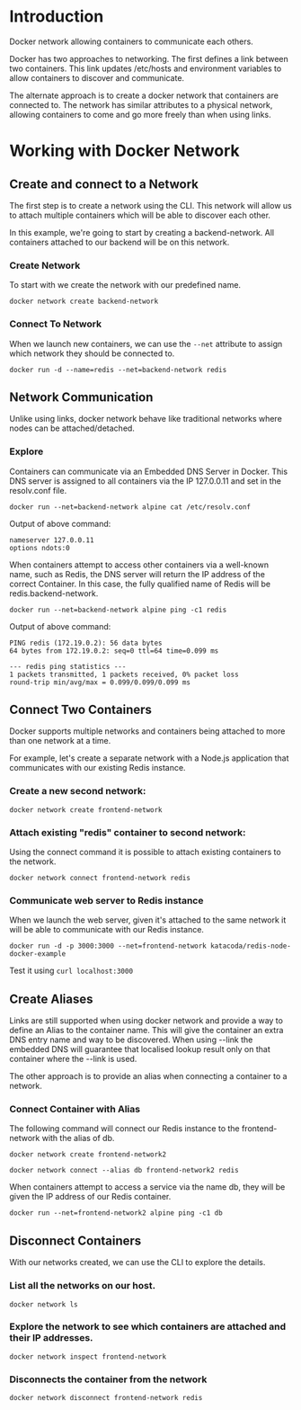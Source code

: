 # Introduction
Docker network allowing containers to communicate each others.

Docker has two approaches to networking. The first defines a link between two containers. This link updates /etc/hosts and environment variables to allow containers to discover and communicate.

The alternate approach is to create a docker network that containers are connected to. The network has similar attributes to a physical network, allowing containers to come and go more freely than when using links.
# Working with Docker Network
## Create and connect to a Network
The first step is to create a network using the CLI. This network will allow us to attach multiple containers which will be able to discover each other.

In this example, we're going to start by creating a backend-network. All containers attached to our backend will be on this network.
### Create Network
To start with we create the network with our predefined name. 

`docker network create backend-network`

### Connect To Network
When we launch new containers, we can use the `--net` attribute to assign which network they should be connected to. 

`docker run -d --name=redis --net=backend-network redis`

## Network Communication
Unlike using links, docker network behave like traditional networks where nodes can be attached/detached.

### Explore
Containers can communicate via an Embedded DNS Server in Docker. This DNS server is assigned to all containers via the IP 127.0.0.11 and set in the resolv.conf file.

`docker run --net=backend-network alpine cat /etc/resolv.conf`

Output of above command:
```
nameserver 127.0.0.11
options ndots:0
```

When containers attempt to access other containers via a well-known name, such as Redis, the DNS server will return the IP address of the correct Container. In this case, the fully qualified name of Redis will be redis.backend-network.

`docker run --net=backend-network alpine ping -c1 redis`

Output of above command:
```
PING redis (172.19.0.2): 56 data bytes
64 bytes from 172.19.0.2: seq=0 ttl=64 time=0.099 ms

--- redis ping statistics ---
1 packets transmitted, 1 packets received, 0% packet loss
round-trip min/avg/max = 0.099/0.099/0.099 ms
```

## Connect Two Containers
Docker supports multiple networks and containers being attached to more than one network at a time.

For example, let's create a separate network with a Node.js application that communicates with our existing Redis instance.
### Create a new second network:

`docker network create frontend-network`

### Attach existing "redis" container to second network:
Using the connect command it is possible to attach existing containers to the network.

`docker network connect frontend-network redis`

### Communicate web server to Redis instance
When we launch the web server, given it's attached to the same network it will be able to communicate with our Redis instance.

`docker run -d -p 3000:3000 --net=frontend-network katacoda/redis-node-docker-example`

Test it using `curl localhost:3000`

## Create Aliases

Links are still supported when using docker network and provide a way to define an Alias to the container name. This will give the container an extra DNS entry name and way to be discovered. When using --link the embedded DNS will guarantee that localised lookup result only on that container where the --link is used.

The other approach is to provide an alias when connecting a container to a network.

### Connect Container with Alias
The following command will connect our Redis instance to the frontend-network with the alias of db.

`docker network create frontend-network2`

`docker network connect --alias db frontend-network2 redis`

When containers attempt to access a service via the name db, they will be given the IP address of our Redis container.

`docker run --net=frontend-network2 alpine ping -c1 db`

## Disconnect Containers
With our networks created, we can use the CLI to explore the details.

### List all the networks on our host.

`docker network ls`

### Explore the network to see which containers are attached and their IP addresses.

`docker network inspect frontend-network`

### Disconnects the  container from the network

`docker network disconnect frontend-network redis`
